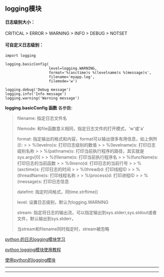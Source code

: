 
logging模块
----

#### 日志级别大小：

CRITICAL > ERROR > WARNING > INFO > DEBUG > NOTSET

#### 可自定义日志级别：


    import logging

    logging.basicConfig(
                        level=logging.WARNING,
                        format='%(asctime)s %(levelname)s %(message)s',
                        filename='myapp.log',
                        filemode='w')

    logging.debug('Debug message')
    logging.info('Info message')
    logging.warning('Warning message')


**logging.basicConfig 函数** 各参数:

> filename: 指定日志文件名
>
> filemode: 和file函数意义相同，指定日志文件的打开模式，'w'或'a'
>
> format: 指定输出的格式和内容，format可以输出很多有用信息，如上例所示:
    >
    > %(levelno)s: 打印日志级别的数值
    >
    > %(levelname)s: 打印日志级别名称
    >
    > %(pathname)s: 打印当前执行程序的路径，其实就是sys.argv[0]
    >
    > %(filename)s: 打印当前执行程序名
    >
    > %(funcName)s: 打印日志的当前函数
    >
    > %(lineno)d: 打印日志的当前行号
    >
    > %(asctime)s: 打印日志的时间
    >
    > %(thread)d: 打印线程ID
    >
    > %(threadName)s: 打印线程名称
    >
    > %(process)d: 打印进程ID
    >
    > %(message)s: 打印日志信息
>
> datefmt: 指定时间格式，同time.strftime()
>
> level: 设置日志级别，默认为logging.WARNING
>
> stream: 指定将日志的输出流，可以指定输出到sys.stderr,sys.stdout或者文件，默认输出到sys.stderr，
>
> 当stream和filename同时指定时，stream被忽略

[python 的日志logging模块学习](http://blog.csdn.net/yatere/article/details/6655445)

[python logging模块使用教程](http://www.jianshu.com/p/feb86c06c4f4)

[使用python的logging模块](http://kenby.iteye.com/blog/1162698)

---

---

